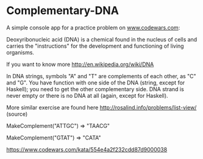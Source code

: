 # Complementary-DNA
A simple console app for a practice problem on www.codewars.com:

Deoxyribonucleic acid (DNA) is a chemical found in the nucleus of cells and carries the "instructions" for the development and functioning of living organisms.

If you want to know more http://en.wikipedia.org/wiki/DNA

In DNA strings, symbols "A" and "T" are complements of each other, as "C" and "G". You have function with one side of the DNA (string, except for Haskell); you need to get the other complementary side. DNA strand is never empty or there is no DNA at all (again, except for Haskell).

More similar exercise are found here http://rosalind.info/problems/list-view/ (source)

MakeComplement("ATTGC") => "TAACG"

MakeComplement("GTAT") => "CATA"



https://www.codewars.com/kata/554e4a2f232cdd87d9000038
